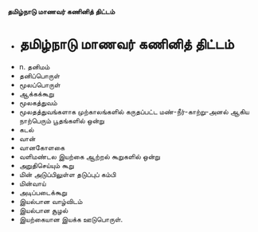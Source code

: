 **தமிழ்நாடு மாணவர் கணினித் திட்டம்**
- # தமிழ்நாடு மாணவர் கணினித் திட்டம்
- n. தனிமம்
- தனிப்பொருள்
- மூலப்பொருள்
- ஆக்கக்கூறு
- மூலகத்துவம்
- மூலதத்துவங்களாக முற்காலங்களில் கருதப்பட்ட மண்-நீர்-காற்று-அனல் ஆகிய நாற்பெரும் பூதங்களில் ஒன்று
- கடல்
- வான்
- வானகோளகை
- வளிமண்டல இயற்கை ஆற்றல் கூறுகளில் ஒன்று
- அறுதிசெய்யும் கூறு
- மின் அடுப்பிலுள்ள தடுப்புப் கம்பி
- மின்வாய்
- அடிப்படைக்கூறு
- இயல்பான வாழ்விடம்
- இயல்பான சூழல்
- இயற்கையான இயக்க ஊடுபொருள்.

